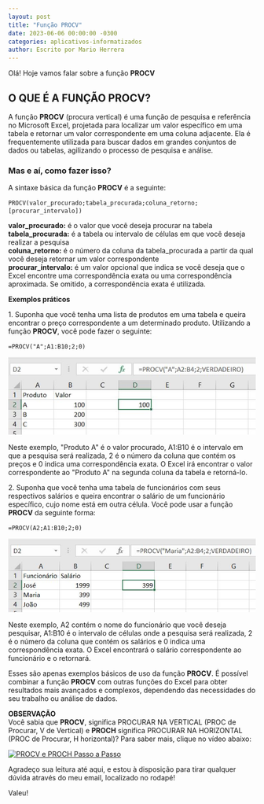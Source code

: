 ```yaml
---
layout: post
title: "Função PROCV"
date: 2023-06-06 00:00:00 -0300
categories: aplicativos-informatizados
author: Escrito por Mario Herrera
---
```


Olá! Hoje vamos falar sobre a função **PROCV**

## O QUE É A FUNÇÃO PROCV?


A função **PROCV** (procura vertical) é uma função de pesquisa e referência no Microsoft Excel, projetada para localizar um valor específico em uma tabela e retornar um valor correspondente em uma coluna adjacente. Ela é frequentemente utilizada para buscar dados em grandes conjuntos de dados ou tabelas, agilizando o processo de pesquisa e análise.

### Mas e aí, como fazer isso?

A sintaxe básica da função **PROCV** é a seguinte:

```
PROCV(valor_procurado;tabela_procurada;coluna_retorno;[procurar_intervalo])
```

**valor_procurado:** é o valor que você deseja procurar na tabela  
**tabela_procurada:** é a tabela ou intervalo de células em que você deseja realizar a pesquisa  
**coluna_retorno:** é o número da coluna da tabela_procurada a partir da qual você deseja retornar um valor correspondente  
**procurar_intervalo:** é um valor opcional que indica se você deseja que o Excel encontre uma correspondência exata ou uma correspondência aproximada. Se omitido, a correspondência exata é utilizada.

**Exemplos práticos**

1\. Suponha que você tenha uma lista de produtos em uma tabela e queira encontrar o preço correspondente a um determinado produto. Utilizando a função **PROCV**, você pode fazer o seguinte:

```
=PROCV("A";A1:B10;2;0)
```

![](https://github.com/mariopuebla17/blog/blob/main/_images/20230606/procv1.JPG?raw=true)

Neste exemplo, "Produto A" é o valor procurado, A1:B10 é o intervalo em que a pesquisa será realizada, 2 é o número da coluna que contém os preços e 0 indica uma correspondência exata. O Excel irá encontrar o valor correspondente ao "Produto A" na segunda coluna da tabela e retorná-lo.

2\. Suponha que você tenha uma tabela de funcionários com seus respectivos salários e queira encontrar o salário de um funcionário específico, cujo nome está em outra célula. Você pode usar a função **PROCV** da seguinte forma:

```
=PROCV(A2;A1:B10;2;0)
```

![](https://github.com/mariopuebla17/blog/blob/main/_images/20230606/procv2.JPG?raw=true)

Neste exemplo, A2 contém o nome do funcionário que você deseja pesquisar, A1:B10 é o intervalo de células onde a pesquisa será realizada, 2 é o número da coluna que contém os salários e 0 indica uma correspondência exata. O Excel encontrará o salário correspondente ao funcionário e o retornará.

Esses são apenas exemplos básicos de uso da função **PROCV**. É possível combinar a função **PROCV** com outras funções do Excel para obter resultados mais avançados e complexos, dependendo das necessidades do seu trabalho ou análise de dados.

**OBSERVAÇÃO**  
 Você sabia que **PROCV**, significa PROCURAR NA VERTICAL (PROC de Procurar, V de Vertical) e **PROCH** significa PROCURAR NA HORIZONTAL (PROC de Procurar, H horizontal)?
 Para saber mais, clique no vídeo abaixo:

[![PROCV e PROCH Passo a Passo](https://img.youtube.com/vi/t-xdWIF9j7c/0.jpg)](https://youtu.be/t-xdWIF9j7c)  


Agradeço sua leitura até aqui, e estou à disposição para tirar qualquer dúvida através do meu email, localizado no rodapé!

Valeu!
